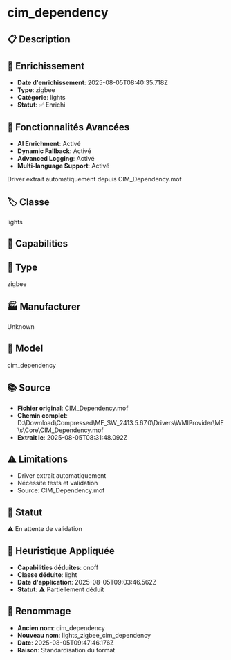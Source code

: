 # cim_dependency

## 📋 Description

## 🔧 Enrichissement
- **Date d'enrichissement**: 2025-08-05T08:40:35.718Z
- **Type**: zigbee
- **Catégorie**: lights
- **Statut**: ✅ Enrichi

## 🚀 Fonctionnalités Avancées
- **AI Enrichment**: Activé
- **Dynamic Fallback**: Activé
- **Advanced Logging**: Activé
- **Multi-language Support**: Activé

Driver extrait automatiquement depuis CIM_Dependency.mof

## 🏷️ Classe
lights

## 🔧 Capabilities


## 📡 Type
zigbee

## 🏭 Manufacturer
Unknown

## 📱 Model
cim_dependency

## 📚 Source
- **Fichier original**: CIM_Dependency.mof
- **Chemin complet**: D:\Download\Compressed\ME_SW_2413.5.67.0\Drivers\WMIProvider\ME\s\Core\CIM_Dependency.mof
- **Extrait le**: 2025-08-05T08:31:48.092Z

## ⚠️ Limitations
- Driver extrait automatiquement
- Nécessite tests et validation
- Source: CIM_Dependency.mof

## 🚀 Statut
⚠️ En attente de validation

## 🧠 Heuristique Appliquée
- **Capabilities déduites**: onoff
- **Classe déduite**: light
- **Date d'application**: 2025-08-05T09:03:46.562Z
- **Statut**: ⚠️ Partiellement déduit

## 🔄 Renommage
- **Ancien nom**: cim_dependency
- **Nouveau nom**: lights_zigbee_cim_dependency
- **Date**: 2025-08-05T09:47:46.176Z
- **Raison**: Standardisation du format
